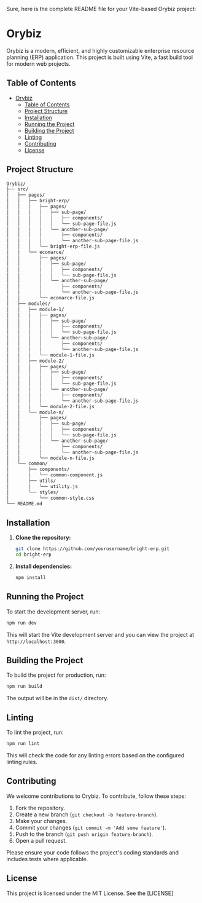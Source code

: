 Sure, here is the complete README file for your Vite-based Orybiz project:


# Orybiz

Orybiz is a modern, efficient, and highly customizable enterprise resource planning (ERP) application. This project is built using Vite, a fast build tool for modern web projects.

## Table of Contents

- [Orybiz](#bright-erp)
  - [Table of Contents](#table-of-contents)
  - [Project Structure](#project-structure)
  - [Installation](#installation)
  - [Running the Project](#running-the-project)
  - [Building the Project](#building-the-project)
  - [Linting](#linting)
  - [Contributing](#contributing)
  - [License](#license)

## Project Structure

```markdown
Orybiz/
├── src/
│   ├── pages/
│   │   ├── bright-erp/
│   │   │   ├── pages/
│   │   │   │   ├── sub-page/
│   │   │   │   │   ├── components/
│   │   │   │   │   └── sub-page-file.js
│   │   │   │   └── another-sub-page/
│   │   │   │       ├── components/
│   │   │   │       └── another-sub-page-file.js
│   │   │   └── bright-erp-file.js
│   │   └── ecomarce/
│   │       ├── pages/
│   │       │   ├── sub-page/
│   │       │   │   ├── components/
│   │       │   │   └── sub-page-file.js
│   │       │   └── another-sub-page/
│   │       │       ├── components/
│   │       │       └── another-sub-page-file.js
│   │       └── ecomarce-file.js
│   ├── modules/
│   │   ├── module-1/
│   │   │   ├── pages/
│   │   │   │   ├── sub-page/
│   │   │   │   │   ├── components/
│   │   │   │   │   └── sub-page-file.js
│   │   │   │   └── another-sub-page/
│   │   │   │       ├── components/
│   │   │   │       └── another-sub-page-file.js
│   │   │   └── module-1-file.js
│   │   ├── module-2/
│   │   │   ├── pages/
│   │   │   │   ├── sub-page/
│   │   │   │   │   ├── components/
│   │   │   │   │   └── sub-page-file.js
│   │   │   │   └── another-sub-page/
│   │   │   │       ├── components/
│   │   │   │       └── another-sub-page-file.js
│   │   │   └── module-2-file.js
│   │   └── module-n/
│   │       ├── pages/
│   │       │   ├── sub-page/
│   │       │   │   ├── components/
│   │       │   │   └── sub-page-file.js
│   │       │   └── another-sub-page/
│   │       │       ├── components/
│   │       │       └── another-sub-page-file.js
│   │       └── module-n-file.js
│   └── common/
│       ├── components/
│       │   └── common-component.js
│       ├── utils/
│       │   └── utility.js
│       └── styles/
│           └── common-style.css
└── README.md
```

## Installation

1. **Clone the repository:**
   ```sh
   git clone https://github.com/yourusername/bright-erp.git
   cd bright-erp
   ```

2. **Install dependencies:**
   ```sh
   npm install
   ```

## Running the Project

To start the development server, run:
```sh
npm run dev
```
This will start the Vite development server and you can view the project at `http://localhost:3000`.

## Building the Project

To build the project for production, run:
```sh
npm run build
```
The output will be in the `dist/` directory.

## Linting

To lint the project, run:
```sh
npm run lint
```
This will check the code for any linting errors based on the configured linting rules.

## Contributing

We welcome contributions to Orybiz. To contribute, follow these steps:

1. Fork the repository.
2. Create a new branch (`git checkout -b feature-branch`).
3. Make your changes.
4. Commit your changes (`git commit -m 'Add some feature'`).
5. Push to the branch (`git push origin feature-branch`).
6. Open a pull request.

Please ensure your code follows the project's coding standards and includes tests where applicable.

## License

This project is licensed under the MIT License. See the [LICENSE]
